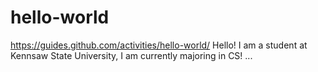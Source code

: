 # hello-world
https://guides.github.com/activities/hello-world/
Hello!
I am a student at Kennsaw State University, I am currently majoring in CS!
...
